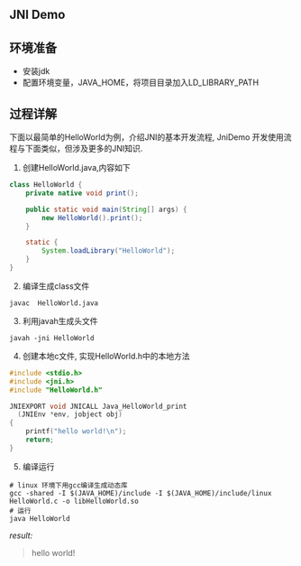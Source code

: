JNI Demo
-----
## 环境准备
- 安装jdk
- 配置环境变量，JAVA_HOME，将项目目录加入LD_LIBRARY_PATH

## 过程详解
下面以最简单的HelloWorld为例，介绍JNI的基本开发流程, JniDemo 开发使用流程与下面类似，但涉及更多的JNI知识.
1. 创建HelloWorld.java,内容如下
```java
class HelloWorld {
    private native void print();

    public static void main(String[] args) {
        new HelloWorld().print();
    }

    static {
        System.loadLibrary("HelloWorld");
    }
}
```
2. 编译生成class文件
```shell
javac  HelloWorld.java
```

3. 利用javah生成头文件
```shell
javah -jni HelloWorld
```

4. 创建本地c文件, 实现HelloWorld.h中的本地方法
```c
#include <stdio.h>
#include <jni.h>
#include "HelloWorld.h"

JNIEXPORT void JNICALL Java_HelloWorld_print
  (JNIEnv *env, jobject obj)
{
    printf("hello world!\n");
    return;
}
```

5. 编译运行
```shell
# linux 环境下用gcc编译生成动态库
gcc	-shared -I $(JAVA_HOME)/include -I $(JAVA_HOME)/include/linux HelloWorld.c -o libHelloWorld.so
# 运行
java HelloWorld
```
*result:*
> hello world!
